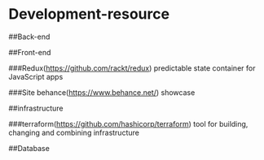 # Development-resource

##Back-end

##Front-end

###Redux(https://github.com/rackt/redux)
predictable state container for JavaScript apps

###Site
behance(https://www.behance.net/)
showcase

##infrastructure

###terraform(https://github.com/hashicorp/terraform)
tool for building, changing and combining infrastructure

##Database
